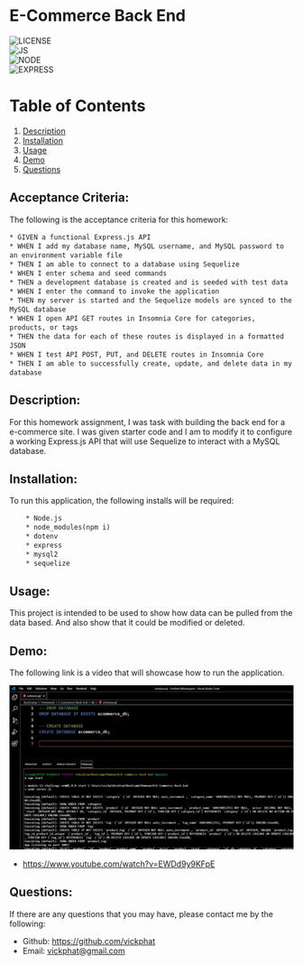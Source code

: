 # E-Commerce Back End

![LICENSE](https://img.shields.io/badge/License-[MIT]-blue?style=for-the-badge&logo=appveyor.svg)
<br>
![JS](https://img.shields.io/badge/JavaScript-100%25-yellow?style=for-the-badge&logo=appveyor.svg)
<br>
![NODE](https://img.shields.io/badge/Node.js-green?style=for-the-badge&logo=appveyor.svg)
<br>
![EXPRESS](https://img.shields.io/badge/Express.js-green?style=for-the-badge&logo=appveyor.svg)

# Table of Contents 

1. [Description](#description)
2. [Installation](#installation)
3. [Usage](#usage)
4. [Demo](#demo)
5. [Questions](#questions)

## Acceptance Criteria:

The following is the acceptance criteria for this homework:

    * GIVEN a functional Express.js API
    * WHEN I add my database name, MySQL username, and MySQL password to an environment variable file
    * THEN I am able to connect to a database using Sequelize
    * WHEN I enter schema and seed commands
    * THEN a development database is created and is seeded with test data
    * WHEN I enter the command to invoke the application
    * THEN my server is started and the Sequelize models are synced to the MySQL database
    * WHEN I open API GET routes in Insomnia Core for categories, products, or tags
    * THEN the data for each of these routes is displayed in a formatted JSON
    * WHEN I test API POST, PUT, and DELETE routes in Insomnia Core
    * THEN I am able to successfully create, update, and delete data in my database


## Description:
For this homework assignment, I was task with building the back end for a e-commerce site. I was given starter code 
and I am to modify it to configure a working Express.js API that will use Sequelize to interact with a MySQL database.

## Installation:
To run this application, the following installs will be required:

        * Node.js
        * node_modules(npm i)
        * dotenv
        * express
        * mysql2
        * sequelize

## Usage:
This project is intended to be used to show how data can be pulled from the data based. And also show that it could be modified or deleted.

## Demo:
The following link is a video that will showcase how to run the application.

<img src="https://github.com/vickphat/E-Commerce-BackEnd/blob/master/image/E-Commerce.JPG">

* https://www.youtube.com/watch?v=EWDd9y9KFpE

## Questions: 
If there are any questions that you may have, please contact me by the following:

* Github: https://github.com/vickphat
* Email: vickphat@gmail.com 

